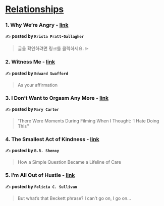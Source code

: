 
<h1><a href=https://medium.com/tag/relationships/recommended target="_blank" rel="noopener noreferrer">Relationships</a></h1>
<h3>1. Why We’re Angry - <a href="https://medium.com/@kristatgallagher/why-were-angry-64a13f9c604a" target="_blank" rel="noopener noreferrer">link</a></h3>

✍️ **posted by `Krista Pratt-Gallagher`**

<blockquote>글을 확인하려면 링크를 클릭하세요. ⌲</blockquote>

<h3>2. Witness Me - <a href="https://medium.com/the-hub-pub/witness-me-bdf0c8e7e781" target="_blank" rel="noopener noreferrer">link</a></h3>

✍️ **posted by `Edward Swafford`**

<blockquote>As your affirmation</blockquote>

<h3>3. I Don’t Want to Orgasm Any More - <a href="https://medium.com/@aboutmary/i-dont-want-to-orgasm-any-more-53c6f465a3e5" target="_blank" rel="noopener noreferrer">link</a></h3>

✍️ **posted by `Mary Carter`**

<blockquote>‘There Were Moments During Filming When I Thought: ‘I Hate Doing This’’</blockquote>

<h3>4. The Smallest Act of Kindness - <a href="https://medium.com/the-daily-cuppa/the-smallest-act-of-kindness-c3ef81428ce3" target="_blank" rel="noopener noreferrer">link</a></h3>

✍️ **posted by `B.R. Shenoy`**

<blockquote>How a Simple Question Became a Lifeline of Care</blockquote>

<h3>5. I’m All Out of Hustle - <a href="https://medium.com/@felsull/im-all-out-of-hustle-e5f7902bf18c" target="_blank" rel="noopener noreferrer">link</a></h3>

✍️ **posted by `Felicia C. Sullivan`**

<blockquote>But what’s that Beckett phrase? I can’t go on, I go on…</blockquote>

